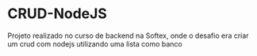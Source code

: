 # CRUD-NodeJS
Projeto realizado no curso de backend na Softex, onde o desafio era criar um crud com nodejs utilizando uma lista como banco
